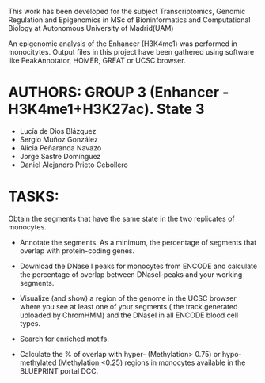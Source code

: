 

This work has been developed for the subject Transcriptomics, Genomic Regulation and Epigenomics in MSc of Bioninformatics and Computational Biology at Autonomous University of Madrid(UAM)

An epigenomic analysis of the Enhancer (H3K4me1) was performed in monocitytes.
Output files in this project have been gathered using software like PeakAnnotator, HOMER, GREAT or UCSC browser.

# AUTHORS: GROUP 3 (Enhancer - H3K4me1+H3K27ac). State 3
* Lucía de Dios Blázquez
* Sergio Muñoz González
* Alicia Peñaranda Navazo
* Jorge Sastre Domínguez
* Daniel Alejandro Prieto Cebollero


# TASKS:
Obtain the segments that have the same state in the two replicates of monocytes. 
 
* Annotate  the  segments.  As  a  minimum,  the  percentage  of  segments  that  overlap 
with protein-coding genes. 
 
* Download  the  DNase  I  peaks  for  monocytes  from  ENCODE  and  calculate  the 
percentage  of  overlap  between  DNaseI-peaks  and  your  working  segments. 
 
* Visualize (and show) a region of the genome in the UCSC browser where you see 
at  least  one  of  your  segments  ( the  track  generated uploaded by  ChromHMM)  and  the 
DNaseI in all ENCODE blood cell types. 
 
* Search for enriched motifs. 
 
* Calculate  the  %  of  overlap  with  hyper-  (Methylation>  0.75)  or 
hypo-methylated (Methylation <0.25) regions in monocytes available in the 
BLUEPRINT portal DCC.

